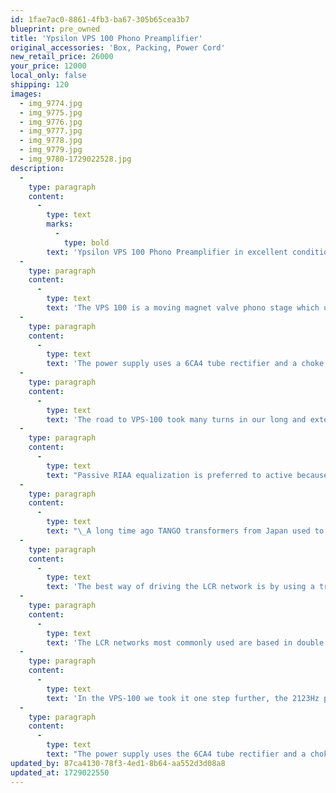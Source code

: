 ```yaml
---
id: 1fae7ac0-8861-4fb3-ba67-305b65cea3b7
blueprint: pre_owned
title: 'Ypsilon VPS 100 Phono Preamplifier'
original_accessories: 'Box, Packing, Power Cord'
new_retail_price: 26000
your_price: 12000
local_only: false
shipping: 120
images:
  - img_9774.jpg
  - img_9775.jpg
  - img_9776.jpg
  - img_9777.jpg
  - img_9778.jpg
  - img_9779.jpg
  - img_9780-1729022528.jpg
description:
  -
    type: paragraph
    content:
      -
        type: text
        marks:
          -
            type: bold
        text: 'Ypsilon VPS 100 Phono Preamplifier in excellent condition with original flight case. Designed specifically for either MM or high-output MC cartridges, the YPS 100 can be used with an outboard step-up transformer for low-output MC cartridges. Unit sells as new for $26,000.00. Unit is in excellent physical and functional condition. '
  -
    type: paragraph
    content:
      -
        type: text
        text: 'The VPS 100 is a moving magnet valve phono stage which uses passive RIAA equalization incorporating inductors, capacitors and resistors (LCR) in conjunction with two stages of gain. The RIAA network is driven by a custom transformer which is wound in-house. The LCR networks are most commonly used and based on double T filter networks. One T filter forms the 50-500 Hz poles and the second T filter forms the 2123 Hz pole. In the VPS-100, the 2123 Hz pole is formed by an air core inductor with practically no stray capacitance at the first gain stage, and the 50-500 Hz poles are formed in high signal level directly at the output of the second gain stage. So, this is a split RIAA design using two gain stages based on the SIEMENS C3g tube which is very reliable supposedly and specified for 10,000 hours of use.'
  -
    type: paragraph
    content:
      -
        type: text
        text: 'The power supply uses a 6CA4 tube rectifier and a choke filter. The heaters for the tubes are AC in the second stage and DC passive-regulated for the first stage. The construction uses no printed circuit boards and is point-to-point silver wired using Ypsilon’s proprietary extruded and annealed to-spec silver wire. Special attention is paid to mechanically decouple the first gain stage and 2123 pole coils using a specially designed decoupling system.'
  -
    type: paragraph
    content:
      -
        type: text
        text: 'The road to VPS-100 took many turns in our long and extensive evaluation of topologies and materials, design and implementation.'
  -
    type: paragraph
    content:
      -
        type: text
        text: "Passive RIAA equalization is preferred to active because in active RIAA equalization there is a feedback loop and the RIAA network is in this feedback loop.\_Usually RIAA equalizer circuits are implemented with capacitors and resistors (CR networks). Capacitors present the so called “dielectric absorption” -energy is stored in the dielectric material and is added to the signal with a small delay producing a ringing character in fundamental notes. This ringing behavior can be noticed in piano notes.\_In the past an alternative way of implementing a RIAA equalizer the LCR (Inductance-capacitance-resistance) circuit was proposed."
  -
    type: paragraph
    content:
      -
        type: text
        text: "\_A long time ago TANGO transformers from Japan used to produce such a circuit working in 600Ohms.\_A few manufacturers are using LCR based phono stages using variations of the original TANGO LCR circuit. The challenge in 600ohm LCR eq is to drive the network properly; having no more than 2 gain stages with enough overall gain and low enough output impedance."
  -
    type: paragraph
    content:
      -
        type: text
        text: 'The best way of driving the LCR network is by using a transformer. We design and build ourselves the transformers using a special amorphous c-core material. Winding insulation is paper. A properly implemented LCR RIAA sounds much more natural, musical and open than CR networks with better defined macro and micro dynamics.'
  -
    type: paragraph
    content:
      -
        type: text
        text: 'The LCR networks most commonly used are based in double T filter networks .One T filter forms the 50-500Hz poles and the second T filter forms the 2123Hz pole.'
  -
    type: paragraph
    content:
      -
        type: text
        text: 'In the VPS-100 we took it one step further, the 2123Hz pole is formed by air core inductor with practically no stray capacitance at the first gain stage and the 50-500Hz poles are formed in high signal level directly at the output of the second gain stage. So this is a split RIAA design using two gain stages based on the SIEMENS C3g tube. These tubes are very reliable as they are specified for 10.000 hours.'
  -
    type: paragraph
    content:
      -
        type: text
        text: "The power supply uses the 6CA4 tube rectifier and a choke filter .The heaters for the tubes are AC in the second stage and DC passive regulated for the first stage. The construction uses no printed circuit boards and is point to point silver wired using our own extruded and annealed to spec silver wire. Special attention is paid to mechanically de-couple the first gain stage and 2123 pole coils using a specially designed decoupling system.\_The rest of the construction is mounted on a aluminium sub chassis that forms together with the aluminium bottom plate a very rigid platform."
updated_by: 87ca4130-78f3-4ed1-8b64-aa552d3d08a8
updated_at: 1729022550
---
```

